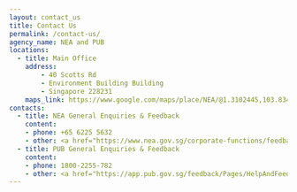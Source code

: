 ```yaml
---
layout: contact_us
title: Contact Us
permalink: /contact-us/
agency_name: NEA and PUB
locations:
  - title: Main Office
    address:
        - 40 Scotts Rd
        - Environment Building Building
        - Singapore 228231
    maps_link: https://www.google.com/maps/place/NEA/@1.3102445,103.8340043,17z/data=!3m1!4b1!4m5!3m4!1s0x31da19ec53b2ebfb:0x1eaefdb0131ac1e!8m2!3d1.3102391!4d103.836193
contacts:
  - title: NEA General Enquiries & Feedback
    content:
    - phone: +65 6225 5632
    - other: <a href="https://www.nea.gov.sg/corporate-functions/feedback">Feedback Form</a> 
  - title: PUB General Enquiries & Feedback
    content:
    - phone: 1800-2255-782
    - other: <a href="https://app.pub.gov.sg/feedback/Pages/HelpAndFeedback.aspx">Feedback Form</a> 
---
```


